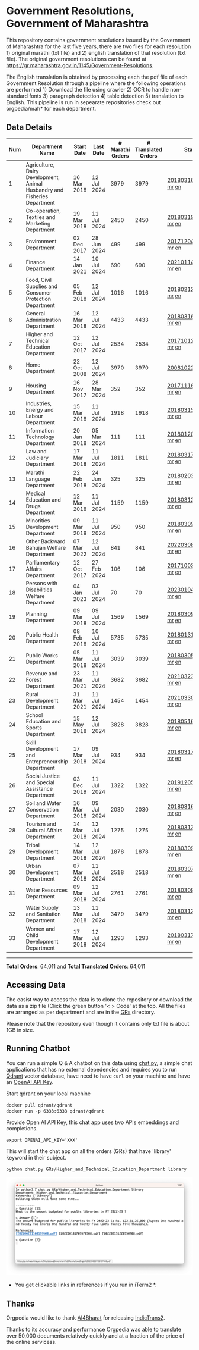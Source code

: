 # Government Resolutions, Government of Maharashtra

This repository contains government resolutions issued by the Government of Maharashtra for the last five years, there are two files for each resolution 1) original marathi (txt file) and 2) english translation of that resolution (txt file). The original government resolutions can be found at https://gr.maharashtra.gov.in/1145/Government-Resolutions.

The English translation is obtained by processing each the pdf file of each Government Resolution through a pipeline where the following operations are performed 1) Download the file using crawler 2) OCR to handle non-standard fonts 3) paragraph detection 4) table  detection 5) translation to English. This pipeline is run in sepearate repositories check out orgpedia/mah* for each department.


## Data Details

| Num | Department Name | Start Date | Last Date | # Marathi Orders | # Translated Orders | Starting Order | Last Order |
| --- | --------------- | ---------- | --------- | ---------------- | ------------------- | -------------- | ---------- |
| 1 | Agriculture, Dairy Development, Animal Husbandry and Fisheries Department | 16 Mar 2018 | 12 Jul 2024 | 3979 | 3979 | [201803161624182101.pdf](https://gr.maharashtra.gov.in/Site/Upload/Government%20Resolutions/English/201803161624182101.pdf) [mr](GRs/Agriculture,_Dairy_Development,_Animal_Husbandry_and_Fisheries_Department/201803161624182101.pdf.mr.txt) [en](GRs/Agriculture,_Dairy_Development,_Animal_Husbandry_and_Fisheries_Department/201803161624182101.pdf.en.txt) | [202407121614202501.pdf](https://gr.maharashtra.gov.in/Site/Upload/Government%20Resolutions/English/202407121614202501.pdf) [mr](GRs/Agriculture,_Dairy_Development,_Animal_Husbandry_and_Fisheries_Department/202407121614202501.pdf.mr.txt) [en](GRs/Agriculture,_Dairy_Development,_Animal_Husbandry_and_Fisheries_Department/202407121614202501.pdf.en.txt) |
| 2 | Co-operation, Textiles and Marketing Department | 19 Mar 2018 | 11 Jul 2024 | 2450 | 2450 | [201803191257576702.pdf](https://gr.maharashtra.gov.in/Site/Upload/Government%20Resolutions/English/201803191257576702.pdf) [mr](GRs/Co-operation,_Textiles_and_Marketing_Department/201803191257576702.pdf.mr.txt) [en](GRs/Co-operation,_Textiles_and_Marketing_Department/201803191257576702.pdf.en.txt) | [202407111210133002.pdf](https://gr.maharashtra.gov.in/Site/Upload/Government%20Resolutions/English/202407111210133002.pdf) [mr](GRs/Co-operation,_Textiles_and_Marketing_Department/202407111210133002.pdf.mr.txt) [en](GRs/Co-operation,_Textiles_and_Marketing_Department/202407111210133002.pdf.en.txt) |
| 3 | Environment Department | 02 Dec 2017 | 28 Jun 2024 | 499 | 499 | [201712041147216904.pdf](https://gr.maharashtra.gov.in/Site/Upload/Government%20Resolutions/English/201712041147216904.pdf) [mr](GRs/Environment_Department/201712041147216904.pdf.mr.txt) [en](GRs/Environment_Department/201712041147216904.pdf.en.txt) | [202406281726471104.pdf](https://gr.maharashtra.gov.in/Site/Upload/Government%20Resolutions/English/202406281726471104...pdf) [mr](GRs/Environment_Department/202406281726471104.pdf.mr.txt) [en](GRs/Environment_Department/202406281726471104.pdf.en.txt) |
| 4 | Finance Department | 14 Jan 2021 | 10 Jul 2024 | 690 | 690 | [202101141237329905.pdf](https://gr.maharashtra.gov.in/Site/Upload/Government%20Resolutions/English/202101141237329905.pdf) [mr](GRs/Finance_Department/202101141237329905.pdf.mr.txt) [en](GRs/Finance_Department/202101141237329905.pdf.en.txt) | [202407101442079705.pdf](https://gr.maharashtra.gov.in/Site/Upload/Government%20Resolutions/English/202407101442079705.pdf) [mr](GRs/Finance_Department/202407101442079705.pdf.mr.txt) [en](GRs/Finance_Department/202407101442079705.pdf.en.txt) |
| 5 | Food, Civil Supplies and Consumer Protection Department | 05 Feb 2018 | 12 Jul 2024 | 1016 | 1016 | [201802121244545806.pdf](https://gr.maharashtra.gov.in/Site/Upload/Government%20Resolutions/English/201802121244545806.pdf) [mr](GRs/Food,_Civil_Supplies_and_Consumer_Protection_Department/201802121244545806.pdf.mr.txt) [en](GRs/Food,_Civil_Supplies_and_Consumer_Protection_Department/201802121244545806.pdf.en.txt) | [202407121444450706.pdf](https://gr.maharashtra.gov.in/Site/Upload/Government%20Resolutions/English/202407121444450706.pdf) [mr](GRs/Food,_Civil_Supplies_and_Consumer_Protection_Department/202407121444450706.pdf.mr.txt) [en](GRs/Food,_Civil_Supplies_and_Consumer_Protection_Department/202407121444450706.pdf.en.txt) |
| 6 | General Administration Department | 16 Mar 2018 | 12 Jul 2024 | 4433 | 4433 | [201803161224022707.pdf](https://gr.maharashtra.gov.in/Site/Upload/Government%20Resolutions/English/201803161224022707.pdf) [mr](GRs/General_Administration_Department/201803161224022707.pdf.mr.txt) [en](GRs/General_Administration_Department/201803161224022707.pdf.en.txt) | [202407121529178007.pdf](https://gr.maharashtra.gov.in/Site/Upload/Government%20Resolutions/English/202407121529178007.pdf) [mr](GRs/General_Administration_Department/202407121529178007.pdf.mr.txt) [en](GRs/General_Administration_Department/202407121529178007.pdf.en.txt) |
| 7 | Higher and Technical Education Department | 12 Oct 2017 | 12 Jul 2024 | 2534 | 2534 | [201710121514029708.pdf](https://gr.maharashtra.gov.in/Site/Upload/Government%20Resolutions/English/201710121514029708.pdf) [mr](GRs/Higher_and_Technical_Education_Department/201710121514029708.pdf.mr.txt) [en](GRs/Higher_and_Technical_Education_Department/201710121514029708.pdf.en.txt) | [202407121835057908.pdf](https://gr.maharashtra.gov.in/Site/Upload/Government%20Resolutions/English/202407121835057908...pdf) [mr](GRs/Higher_and_Technical_Education_Department/202407121835057908.pdf.mr.txt) [en](GRs/Higher_and_Technical_Education_Department/202407121835057908.pdf.en.txt) |
| 8 | Home Department | 22 Oct 2008 | 12 Jul 2024 | 3970 | 3970 | [20081022.pdf](https://gr.maharashtra.gov.in/Site/Upload/Government%20Resolutions/English/20081022.pdf) [mr](GRs/Home_Department/20081022.pdf.mr.txt) [en](GRs/Home_Department/20081022.pdf.en.txt) | [202407121407522629.pdf](https://gr.maharashtra.gov.in/Site/Upload/Government%20Resolutions/English/202407121407522629.pdf) [mr](GRs/Home_Department/202407121407522629.pdf.mr.txt) [en](GRs/Home_Department/202407121407522629.pdf.en.txt) |
| 9 | Housing Department | 16 Nov 2017 | 28 Mar 2024 | 352 | 352 | [201711161447076609.pdf](https://gr.maharashtra.gov.in/Site/Upload/Government%20Resolutions/English/201711161447076609.pdf) [mr](GRs/Housing_Department/201711161447076609.pdf.mr.txt) [en](GRs/Housing_Department/201711161447076609.pdf.en.txt) | [202403281255554909.pdf](https://gr.maharashtra.gov.in/Site/Upload/Government%20Resolutions/English/202403281255554909.pdf) [mr](GRs/Housing_Department/202403281255554909.pdf.mr.txt) [en](GRs/Housing_Department/202403281255554909.pdf.en.txt) |
| 10 | Industries, Energy and Labour Department | 15 Mar 2018 | 11 Jul 2024 | 1918 | 1918 | [201803151204055010.pdf](https://gr.maharashtra.gov.in/Site/Upload/Government%20Resolutions/English/201803151204055010.pdf) [mr](GRs/Industries,_Energy_and_Labour_Department/201803151204055010.pdf.mr.txt) [en](GRs/Industries,_Energy_and_Labour_Department/201803151204055010.pdf.en.txt) | [202407101424295710.pdf](https://gr.maharashtra.gov.in/Site/Upload/Government%20Resolutions/English/202407101424295710.pdf) [mr](GRs/Industries,_Energy_and_Labour_Department/202407101424295710.pdf.mr.txt) [en](GRs/Industries,_Energy_and_Labour_Department/202407101424295710.pdf.en.txt) |
| 11 | Information Technology Department | 20 Jan 2018 | 05 Mar 2024 | 111 | 111 | [201801201843024511.pdf](https://gr.maharashtra.gov.in/Site/Upload/Government%20Resolutions/English/201801201843024511.pdf) [mr](GRs/Information_Technology_Department/201801201843024511.pdf.mr.txt) [en](GRs/Information_Technology_Department/201801201843024511.pdf.en.txt) | [202403051249430211.pdf](https://gr.maharashtra.gov.in/Site/Upload/Government%20Resolutions/English/202403051249430211.pdf) [mr](GRs/Information_Technology_Department/202403051249430211.pdf.mr.txt) [en](GRs/Information_Technology_Department/202403051249430211.pdf.en.txt) |
| 12 | Law and Judiciary Department | 17 Mar 2018 | 11 Jul 2024 | 1811 | 1811 | [201803171129290212.pdf](https://gr.maharashtra.gov.in/Site/Upload/Government%20Resolutions/English/201803171129290212.pdf) [mr](GRs/Law_and_Judiciary_Department/201803171129290212.pdf.mr.txt) [en](GRs/Law_and_Judiciary_Department/201803171129290212.pdf.en.txt) | [202407111445222612.pdf](https://gr.maharashtra.gov.in/Site/Upload/Government%20Resolutions/English/202407111445222612.pdf) [mr](GRs/Law_and_Judiciary_Department/202407111445222612.pdf.mr.txt) [en](GRs/Law_and_Judiciary_Department/202407111445222612.pdf.en.txt) |
| 13 | Marathi Language Department | 22 Feb 2018 | 24 Jun 2024 | 325 | 325 | [201802031549154233.pdf](https://gr.maharashtra.gov.in/Site/Upload/Government%20Resolutions/English/201802031549154233.pdf) [mr](GRs/Marathi_Language_Department/201802031549154233.pdf.mr.txt) [en](GRs/Marathi_Language_Department/201802031549154233.pdf.en.txt) | [202406241151366133.pdf](https://gr.maharashtra.gov.in/Site/Upload/Government%20Resolutions/English/202406241151366133.pdf) [mr](GRs/Marathi_Language_Department/202406241151366133.pdf.mr.txt) [en](GRs/Marathi_Language_Department/202406241151366133.pdf.en.txt) |
| 14 | Medical Education and Drugs Department | 12 Mar 2018 | 11 Jul 2024 | 1159 | 1159 | [201803121137094813.pdf](https://gr.maharashtra.gov.in/Site/Upload/Government%20Resolutions/English/201803121137094813.pdf) [mr](GRs/Medical_Education_and_Drugs_Department/201803121137094813.pdf.mr.txt) [en](GRs/Medical_Education_and_Drugs_Department/201803121137094813.pdf.en.txt) | [202407111121393113.pdf](https://gr.maharashtra.gov.in/Site/Upload/Government%20Resolutions/English/202407111121393113.pdf) [mr](GRs/Medical_Education_and_Drugs_Department/202407111121393113.pdf.mr.txt) [en](GRs/Medical_Education_and_Drugs_Department/202407111121393113.pdf.en.txt) |
| 15 | Minorities Development Department | 09 Mar 2018 | 11 Jul 2024 | 950 | 950 | [201803091218355314.pdf](https://gr.maharashtra.gov.in/Site/Upload/Government%20Resolutions/English/201803091218355314.pdf) [mr](GRs/Minorities_Development_Department/201803091218355314.pdf.mr.txt) [en](GRs/Minorities_Development_Department/201803091218355314.pdf.en.txt) | [202407111525540914.pdf](https://gr.maharashtra.gov.in/Site/Upload/Government%20Resolutions/English/202407111525540914.pdf) [mr](GRs/Minorities_Development_Department/202407111525540914.pdf.mr.txt) [en](GRs/Minorities_Development_Department/202407111525540914.pdf.en.txt) |
| 16 | Other Backward Bahujan Welfare Department | 07 Mar 2022 | 12 Jul 2024 | 841 | 841 | [202203081752439334.pdf](https://gr.maharashtra.gov.in/Site/Upload/Government%20Resolutions/English/202203081752439334.pdf) [mr](GRs/Other_Backward_Bahujan_Welfare_Department/202203081752439334.pdf.mr.txt) [en](GRs/Other_Backward_Bahujan_Welfare_Department/202203081752439334.pdf.en.txt) | [202407121559432534.pdf](https://gr.maharashtra.gov.in/Site/Upload/Government%20Resolutions/English/202407121559432534.pdf) [mr](GRs/Other_Backward_Bahujan_Welfare_Department/202407121559432534.pdf.mr.txt) [en](GRs/Other_Backward_Bahujan_Welfare_Department/202407121559432534.pdf.en.txt) |
| 17 | Parliamentary Affairs Department | 12 Oct 2017 | 27 Feb 2024 | 106 | 106 | [201710031642378615.pdf](https://gr.maharashtra.gov.in/Site/Upload/Government%20Resolutions/English/201710031642378615.pdf) [mr](GRs/Parliamentary_Affairs_Department/201710031642378615.pdf.mr.txt) [en](GRs/Parliamentary_Affairs_Department/201710031642378615.pdf.en.txt) | [202402271500283915.pdf](https://gr.maharashtra.gov.in/Site/Upload/Government%20Resolutions/English/202402271500283915.pdf) [mr](GRs/Parliamentary_Affairs_Department/202402271500283915.pdf.mr.txt) [en](GRs/Parliamentary_Affairs_Department/202402271500283915.pdf.en.txt) |
| 18 | Persons with Disabilities Welfare Department | 04 Jan 2023 | 03 Jul 2024 | 70 | 70 | [202301041906309635.pdf](https://gr.maharashtra.gov.in/Site/Upload/Government%20Resolutions/English/202301041906309635.pdf) [mr](GRs/Persons_with_Disabilities_Welfare_Department/202301041906309635.pdf.mr.txt) [en](GRs/Persons_with_Disabilities_Welfare_Department/202301041906309635.pdf.en.txt) | [202407031216022435.pdf](https://gr.maharashtra.gov.in/Site/Upload/Government%20Resolutions/English/202407031216022435.pdf) [mr](GRs/Persons_with_Disabilities_Welfare_Department/202407031216022435.pdf.mr.txt) [en](GRs/Persons_with_Disabilities_Welfare_Department/202407031216022435.pdf.en.txt) |
| 19 | Planning Department | 09 Mar 2018 | 09 Jul 2024 | 1569 | 1569 | [201803091441032716.pdf](https://gr.maharashtra.gov.in/Site/Upload/Government%20Resolutions/English/201803091441032716.pdf) [mr](GRs/Planning_Department/201803091441032716.pdf.mr.txt) [en](GRs/Planning_Department/201803091441032716.pdf.en.txt) | [202407091536297616.pdf](https://gr.maharashtra.gov.in/Site/Upload/Government%20Resolutions/English/202407091536297616.pdf) [mr](GRs/Planning_Department/202407091536297616.pdf.mr.txt) [en](GRs/Planning_Department/202407091536297616.pdf.en.txt) |
| 20 | Public Health Department | 08 Feb 2018 | 10 Jul 2024 | 5735 | 5735 | [201801311722275417.pdf](https://gr.maharashtra.gov.in/Site/Upload/Government%20Resolutions/English/201801311722275417.pdf) [mr](GRs/Public_Health_Department/201801311722275417.pdf.mr.txt) [en](GRs/Public_Health_Department/201801311722275417.pdf.en.txt) | [202407111446454317.pdf](https://gr.maharashtra.gov.in/Site/Upload/Government%20Resolutions/English/202407111446454317.pdf) [mr](GRs/Public_Health_Department/202407111446454317.pdf.mr.txt) [en](GRs/Public_Health_Department/202407111446454317.pdf.en.txt) |
| 21 | Public Works Department | 05 Mar 2018 | 11 Jul 2024 | 3039 | 3039 | [201803051515468118.pdf](https://gr.maharashtra.gov.in/Site/Upload/Government%20Resolutions/English/201803051515468118.pdf) [mr](GRs/Public_Works_Department/201803051515468118.pdf.mr.txt) [en](GRs/Public_Works_Department/201803051515468118.pdf.en.txt) | [202407111741073718.pdf](https://gr.maharashtra.gov.in/Site/Upload/Government%20Resolutions/English/202407111741073718.pdf) [mr](GRs/Public_Works_Department/202407111741073718.pdf.mr.txt) [en](GRs/Public_Works_Department/202407111741073718.pdf.en.txt) |
| 22 | Revenue and Forest Department | 23 Mar 2021 | 11 Jul 2024 | 3682 | 3682 | [202103231328393119.pdf](https://gr.maharashtra.gov.in/Site/Upload/Government%20Resolutions/English/202103231328393119.pdf) [mr](GRs/Revenue_and_Forest_Department/202103231328393119.pdf.mr.txt) [en](GRs/Revenue_and_Forest_Department/202103231328393119.pdf.en.txt) | [202407111442538619.pdf](https://gr.maharashtra.gov.in/Site/Upload/Government%20Resolutions/English/202407111442538619..pdf) [mr](GRs/Revenue_and_Forest_Department/202407111442538619.pdf.mr.txt) [en](GRs/Revenue_and_Forest_Department/202407111442538619.pdf.en.txt) |
| 23 | Rural Development Department | 31 Mar 2021 | 11 Jul 2024 | 1454 | 1454 | [202103301021181120.pdf](https://gr.maharashtra.gov.in/Site/Upload/Government%20Resolutions/English/202103301021181120.pdf) [mr](GRs/Rural_Development_Department/202103301021181120.pdf.mr.txt) [en](GRs/Rural_Development_Department/202103301021181120.pdf.en.txt) | [202407101734144220.pdf](https://gr.maharashtra.gov.in/Site/Upload/Government%20Resolutions/English/202407101734144220.pdf) [mr](GRs/Rural_Development_Department/202407101734144220.pdf.mr.txt) [en](GRs/Rural_Development_Department/202407101734144220.pdf.en.txt) |
| 24 | School Education and Sports Department | 15 May 2018 | 12 Jul 2024 | 3828 | 3828 | [201805161114241221.pdf](https://gr.maharashtra.gov.in/Site/Upload/Government%20Resolutions/English/201805161114241221.pdf) [mr](GRs/School_Education_and_Sports_Department/201805161114241221.pdf.mr.txt) [en](GRs/School_Education_and_Sports_Department/201805161114241221.pdf.en.txt) | [202407121837153121.pdf](https://gr.maharashtra.gov.in/Site/Upload/Government%20Resolutions/English/202407121837153121.pdf) [mr](GRs/School_Education_and_Sports_Department/202407121837153121.pdf.mr.txt) [en](GRs/School_Education_and_Sports_Department/202407121837153121.pdf.en.txt) |
| 25 | Skill Development and Entrepreneurship Department | 17 Mar 2018 | 09 Jul 2024 | 934 | 934 | [201803171322099003.pdf](https://gr.maharashtra.gov.in/Site/Upload/Government%20Resolutions/English/201803171322099003.pdf) [mr](GRs/Skill_Development_and_Entrepreneurship_Department/201803171322099003.pdf.mr.txt) [en](GRs/Skill_Development_and_Entrepreneurship_Department/201803171322099003.pdf.en.txt) | [202407091749145003.pdf](https://gr.maharashtra.gov.in/Site/Upload/Government%20Resolutions/English/202407091749145003...pdf) [mr](GRs/Skill_Development_and_Entrepreneurship_Department/202407091749145003.pdf.mr.txt) [en](GRs/Skill_Development_and_Entrepreneurship_Department/202407091749145003.pdf.en.txt) |
| 26 | Social Justice and Special Assistance Department | 03 Dec 2019 | 11 Jul 2024 | 1322 | 1322 | [201912051107011622.pdf](https://gr.maharashtra.gov.in/Site/Upload/Government%20Resolutions/English/201912051107011622.pdf) [mr](GRs/Social_Justice_and_Special_Assistance_Department/201912051107011622.pdf.mr.txt) [en](GRs/Social_Justice_and_Special_Assistance_Department/201912051107011622.pdf.en.txt) | [202407121651324622.pdf](https://gr.maharashtra.gov.in/Site/Upload/Government%20Resolutions/English/202407121651324622.pdf) [mr](GRs/Social_Justice_and_Special_Assistance_Department/202407121651324622.pdf.mr.txt) [en](GRs/Social_Justice_and_Special_Assistance_Department/202407121651324622.pdf.en.txt) |
| 27 | Soil and Water Conservation Department | 16 Mar 2018 | 09 Jul 2024 | 2030 | 2030 | [201803161247582426.pdf](https://gr.maharashtra.gov.in/Site/Upload/Government%20Resolutions/English/201803161247582426.pdf) [mr](GRs/Soil_and_Water_Conservation_Department/201803161247582426.pdf.mr.txt) [en](GRs/Soil_and_Water_Conservation_Department/201803161247582426.pdf.en.txt) | [202407091232558426.pdf](https://gr.maharashtra.gov.in/Site/Upload/Government%20Resolutions/English/202407091232558426.pdf) [mr](GRs/Soil_and_Water_Conservation_Department/202407091232558426.pdf.mr.txt) [en](GRs/Soil_and_Water_Conservation_Department/202407091232558426.pdf.en.txt) |
| 28 | Tourism and Cultural Affairs Department | 14 Mar 2018 | 12 Jul 2024 | 1275 | 1275 | [201803131542054523.pdf](https://gr.maharashtra.gov.in/Site/Upload/Government%20Resolutions/English/201803131542054523.pdf) [mr](GRs/Tourism_and_Cultural_Affairs_Department/201803131542054523.pdf.mr.txt) [en](GRs/Tourism_and_Cultural_Affairs_Department/201803131542054523.pdf.en.txt) | [202407121754117223.pdf](https://gr.maharashtra.gov.in/Site/Upload/Government%20Resolutions/English/202407121754117223.pdf) [mr](GRs/Tourism_and_Cultural_Affairs_Department/202407121754117223.pdf.mr.txt) [en](GRs/Tourism_and_Cultural_Affairs_Department/202407121754117223.pdf.en.txt) |
| 29 | Tribal Development Department | 14 Mar 2018 | 12 Jul 2024 | 1878 | 1878 | [201803091105184924.pdf](https://gr.maharashtra.gov.in/Site/Upload/Government%20Resolutions/English/201803091105184924.pdf) [mr](GRs/Tribal_Development_Department/201803091105184924.pdf.mr.txt) [en](GRs/Tribal_Development_Department/201803091105184924.pdf.en.txt) | [202407121750382524.pdf](https://gr.maharashtra.gov.in/Site/Upload/Government%20Resolutions/English/202407121750382524.pdf) [mr](GRs/Tribal_Development_Department/202407121750382524.pdf.mr.txt) [en](GRs/Tribal_Development_Department/202407121750382524.pdf.en.txt) |
| 30 | Urban Development Department | 07 Mar 2018 | 11 Jul 2024 | 2518 | 2518 | [201803071203178325.pdf](https://gr.maharashtra.gov.in/Site/Upload/Government%20Resolutions/English/201803071203178325.pdf) [mr](GRs/Urban_Development_Department/201803071203178325.pdf.mr.txt) [en](GRs/Urban_Development_Department/201803071203178325.pdf.en.txt) | [202407111548012925.pdf](https://gr.maharashtra.gov.in/Site/Upload/Government%20Resolutions/English/202407111548012925.pdf) [mr](GRs/Urban_Development_Department/202407111548012925.pdf.mr.txt) [en](GRs/Urban_Development_Department/202407111548012925.pdf.en.txt) |
| 31 | Water Resources Department | 09 Mar 2018 | 12 Jul 2024 | 2761 | 2761 | [201803091034435527.pdf](https://gr.maharashtra.gov.in/Site/Upload/Government%20Resolutions/English/201803091034435527.pdf) [mr](GRs/Water_Resources_Department/201803091034435527.pdf.mr.txt) [en](GRs/Water_Resources_Department/201803091034435527.pdf.en.txt) | [202407121746373727.pdf](https://gr.maharashtra.gov.in/Site/Upload/Government%20Resolutions/English/202407121746373727.pdf) [mr](GRs/Water_Resources_Department/202407121746373727.pdf.mr.txt) [en](GRs/Water_Resources_Department/202407121746373727.pdf.en.txt) |
| 32 | Water Supply and Sanitation Department | 13 Mar 2018 | 11 Jul 2024 | 3479 | 3479 | [201803121414108428.pdf](https://gr.maharashtra.gov.in/Site/Upload/Government%20Resolutions/English/201803121414108428.pdf) [mr](GRs/Water_Supply_and_Sanitation_Department/201803121414108428.pdf.mr.txt) [en](GRs/Water_Supply_and_Sanitation_Department/201803121414108428.pdf.en.txt) | [202407111500318328.pdf](https://gr.maharashtra.gov.in/Site/Upload/Government%20Resolutions/English/202407111500318328.pdf) [mr](GRs/Water_Supply_and_Sanitation_Department/202407111500318328.pdf.mr.txt) [en](GRs/Water_Supply_and_Sanitation_Department/202407111500318328.pdf.en.txt) |
| 33 | Women and Child Development Department | 17 Mar 2018 | 12 Jul 2024 | 1293 | 1293 | [201803171539444330.pdf](https://gr.maharashtra.gov.in/Site/Upload/Government%20Resolutions/English/201803171539444330.pdf) [mr](GRs/Women_and_Child_Development_Department/201803171539444330.pdf.mr.txt) [en](GRs/Women_and_Child_Development_Department/201803171539444330.pdf.en.txt) | [202407121401594230.pdf](https://gr.maharashtra.gov.in/Site/Upload/Government%20Resolutions/English/202407121401594230.pdf) [mr](GRs/Women_and_Child_Development_Department/202407121401594230.pdf.mr.txt) [en](GRs/Women_and_Child_Development_Department/202407121401594230.pdf.en.txt) |
----------------------------------------------------------------------------------------------------

**Total Orders**: 64,011 and **Total Translated Orders**: 64,011
## Accessing Data

The easist way to access the data is to clone the repository or download the data as a zip file (Click the green button '< > Code' at the top. All the files are arranged as per department and are in the [GRs](GRs) directory.

Please note that the repository even though it contains only txt file is about 1GB in size.

## Running Chatbot

You can run a simple Q & A chatbot on this data using [chat.py](chat.py), a simple chat applications that has no external depedencies and requires you to run [Qdrant](https://qdrant.tech/) vector database, have need to have `curl` on your machine and have an [OpenAI API Key](https://help.openai.com/en/articles/4936850-where-do-i-find-my-secret-api-key).

Start qdrant on your local machine
```shell
docker pull qdrant/qdrant
docker run -p 6333:6333 qdrant/qdrant
```

Provide Open AI API Key, this chat app uses two APIs embeddings and completions.
```shell
export OPENAI_API_KEY='XXX'
```

This will start the chat app on all the orders (GRs) that have 'library' keyword in their subject.

```shell
python chat.py GRs/Higher_and_Technical_Education_Department library
```

![screenshot of running chat.py](screenshot.png)

* You get clickable links in references if you run in iTerm2 *.

## Thanks

Orgpedia would like to thank [AI4Bharat](https://ai4bharat.iitm.ac.in/) for releasing [IndicTrans2](https://github.com/AI4Bharat/IndicTrans2).

Thanks to its accuracy and performance Orgpedia was able to translate over 50,000 documents relatively quickly and at a fraction of the price of the online servicess.











